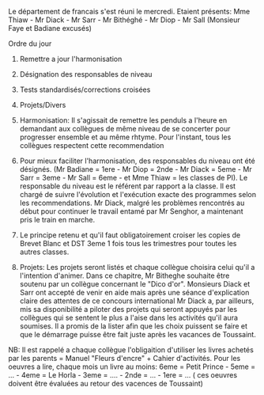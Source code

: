 Le département de francais s'est réuni le mercredi.
Etaient présents: Mme Thiaw - Mr Diack - Mr Sarr - Mr Bithéghé - Mr Diop - Mr Sall (Monsieur Faye et Badiane excusés)

Ordre du jour

1. Remettre a jour l'harmonisation
2. Désignation des responsables de niveau
3. Tests standardisés/corrections croisées
4. Projets/Divers

1. Harmonisation: Il s'agissait de remettre les penduls a l'heure en demandant aux collègues de même niveau de se concerter pour progresser ensemble et au même rhtyme. Pour l'instant, tous les collègues respectent cette recommendation
2. Pour mieux faciliter l'harmonisation, des responsables du niveau ont été désignés. (Mr Badiane = 1ere - Mr Diop = 2nde - Mr Diack = 5eme - Mr Sarr = 3eme - Mr Sall = 6eme - et Mme Thiaw = les classes de PI). Le responsable du niveau est le référent par rapport a la classe. Il est chargé de suivre l'évolution et l'exécution exacte des programmes selon les recommendations. Mr Diack, malgré les problèmes rencontrés au début pour continuer le travail entamé par Mr Senghor, a maintenant pris le train en marche.
3. Le principe retenu et qu'il faut obligatoirement croiser les copies de Brevet Blanc et DST 3eme 1 fois tous les trimestres pour toutes les autres classes.
4. Projets: Les projets seront listés et chaque collègue choisira celui qu'il a l'intention d'animer. Dans ce chapitre, Mr Bitheghe souhaite être soutenu par un collègue concernant le "Dico d'or". Monsieurs Diack et Sarr ont accepté de venir en aide mais après une séance d'explication claire des attentes de ce concours international Mr Diack a, par ailleurs, mis sa disponibilité a piloter des projets qui seront appuyés par les collègues qui se sentent le plus a l'aise dans les activités qu'il aura soumises. Il a promis de la lister afin que les choix puissent se faire et que le démarrage puisse être fait juste après les vacances de Toussaint.

NB: Il est rappelé a chaque collègue l'obligaition d'utiliser les livres achetés par les parents = Manuel "Fleurs d'encre" + Cahier d'activités.
Pour les oeuvres a lire, chaque mois un livre au moins: 6eme = Petit Prince - 5eme = ... - 4eme = Le Horla - 3eme = .... - 2nde = ... - 1ere = ... ( ces oeuvres doivent être évaluées au retour des vacences de Toussaint)